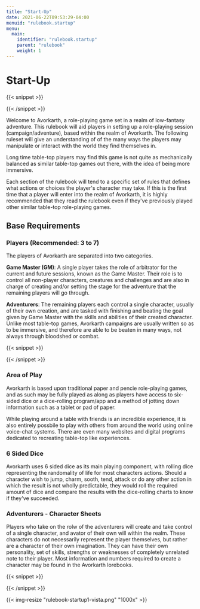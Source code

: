 ```yaml
---
title: "Start-Up"
date: 2021-06-22T09:53:29-04:00
menuid: "rulebook.startup"
menu:
  main:
    identifier: "rulebook.startup"
    parent: "rulebook"
    weight: 1
---
```


# Start-Up

{{< snippet >}}<div class="bookpage-columns"><div class="bookpage-column">{{< /snippet >}}

Welcome to Avorkarth, a role-playing game set in a realm of low-fantasy adventure.
This rulebook will aid players in setting up a role-playing session (campaign/adventure),
based within the realm of Avorkarth. The following ruleset will give an understanding
of of the many ways the players may manipulate or interact with the world they find
themselves in.

Long time table-top players may find this game is not quite as mechanically balanced
as similar table-top games out there, with the idea of being more immersive.

Each section of the rulebook will tend to a specific set of rules that defines what
actions or choices the player's character may take. If this is the first time that
a player will enter into the realm of Avorkarth, it is highly recommended that
they read the rulebook even if they've previously played other similar table-top
role-playing games.

## Base Requirements

### Players (Recommended: 3 to 7)
The players of Avorkarth are separated into two categories.

**Game Master (GM)**: A single player takes the role of arbitrator for the current
and future sessions, known as the Game Master. Their role is to control all
non-player characters, creatures and challenges and are also in charge of creating
and/or setting the stage for the adventure that the remaining players will go through.

**Adventurers**: The remaining players each control a single character, usually of
their own creation, and are tasked with finishing and beating the goal given by
Game Master with the skills and abilities of their created character. Unlike most
table-top games, Avorkarth campaigns are usually written so as to be immersive,
and therefore are able to be beaten in many ways, not always through bloodshed
or combat.

{{< snippet >}}</div><div class="bookpage-column">{{< /snippet >}}

### Area of Play
Avorkarth is based upon traditional paper and pencie role-playing games, and as
such may be fully played as along as players have access to six-sided dice or a
dice-rolling program/app and a method of jotting down information such as a
tablet or pad of paper.

While playing around a table with friends is an incredible experience, it is also
entirely possbile to play with others from around the world using online voice-chat
systems. There are even many websites and digital programs dedicated to recreating
table-top like experiences.

### 6 Sided Dice
Avorkarth uses 6 sided dice as its main playing component, with rolling dice
representing the randomality of life for most characters actions. Should a character
wish to jump, charm, sooth, tend, attack or do any other action in which the
result is not wholly predictable, they would roll the required amount of dice and
compare the results with the dice-rolling charts to know if they've succeeded.

### Adventurers - Character Sheets
Players who take on the rolw of the adventurers will create and take control of
a single character, and avator of their own will within the realm. These characters
do not necessarily represent the player themselves, but rather are a character
of their own imagination. They can have their own personality, set of skills,
strengths or weaknesses of completely unrelated note to their player.
Most information and numbers required to create a character may be found in the
Avorkarth lorebooks.

{{< snippet >}}</div></div>{{< /snippet >}}

{{< img-resize "rulebook-startup1-vista.png" "1000x" >}}

